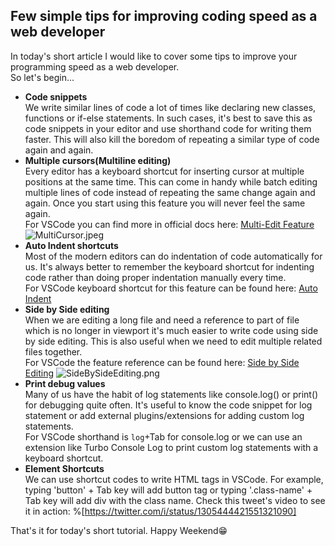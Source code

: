 ## Few simple tips for improving coding speed as a web developer

In today's short article I would like to cover some tips to improve your programming speed as a web developer.   
So let's begin...   

- **Code snippets**   
We write similar lines of code a lot of times like declaring new classes, functions or if-else statements. In such cases, it's best to save this as code snippets in your editor and use shorthand code for writing them faster. This will also kill the boredom of repeating a similar type of code again and again.
-  **Multiple cursors(Multiline editing)**    
Every editor has a keyboard shortcut for inserting cursor at multiple positions at the same time. This can come in handy while batch editing multiple lines of code instead of repeating the same change again and again. Once you start using this feature you will never feel the same again.   
For VSCode you can find more in official docs here: [Multi-Edit Feature](https://code.visualstudio.com/docs/editor/codebasics#_multiple-selections-multicursor)
![MultiCursor.jpeg](https://cdn.hashnode.com/res/hashnode/image/upload/v1599830656152/koqHzPK4B.jpeg)
- **Auto Indent shortcuts**  
Most of the modern editors can do indentation of code automatically for us. It's always better to remember the keyboard shortcut for indenting code rather than doing proper indentation manually every time.   
For VSCode keyboard shortcut for this feature can be found here: [Auto Indent](https://stackoverflow.com/questions/29973357/how-do-you-format-code-in-visual-studio-code-vscode)
- **Side by Side editing**   
When we are editing a long file and need a reference to part of file which is no longer in viewport it's much easier to write code using side by side editing. This is also useful when we need to edit multiple related files together.        
For VSCode the feature reference can be found here: [Side by Side Editing](https://code.visualstudio.com/docs/getstarted/userinterface#_side-by-side-editing)
![SideBySideEditing.png](https://cdn.hashnode.com/res/hashnode/image/upload/v1599830517664/4TjMVS-XS.png)
- **Print debug values**   
Many of us have the habit of log statements like console.log() or print() for debugging quite often. It's useful to know the code snippet for log statement or add external plugins/extensions for adding custom log statements.   
For VSCode shorthand is `log`+Tab for console.log or we can use an extension like Turbo Console Log to print custom log statements with a keyboard shortcut. 
- **Element Shortcuts**  
We can use shortcut codes to write HTML tags in VSCode. For example, typing 'button' + Tab key will add button tag or typing '.class-name' + Tab key will add div with the class name.
Check this tweet's video to see it in action:
%[https://twitter.com/i/status/1305444421551321090]

That's it for today's short tutorial. Happy Weekend😁

